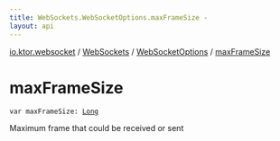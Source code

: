 ```yaml
---
title: WebSockets.WebSocketOptions.maxFrameSize - 
layout: api
---
```


<div class='api-docs-breadcrumbs'><a href="../../index.html">io.ktor.websocket</a> / <a href="../index.html">WebSockets</a> / <a href="index.html">WebSocketOptions</a> / <a href="./max-frame-size.html">maxFrameSize</a></div>

# maxFrameSize

<div class="signature"><code><span class="keyword">var </span><span class="identifier">maxFrameSize</span><span class="symbol">: </span><a href="https://kotlinlang.org/api/latest/jvm/stdlib/kotlin/-long/index.html"><span class="identifier">Long</span></a></code></div>

Maximum frame that could be received or sent

